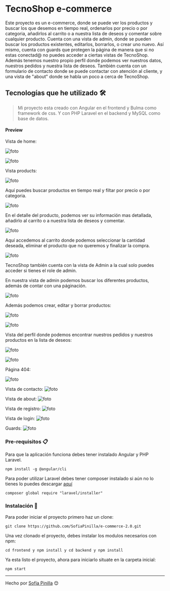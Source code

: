 # TecnoShop e-commerce
Este proyecto es un e-commerce, donde se puede ver los productos y buscar los que desemos en tiempo real, ordenarlos por precio o por
categoria, añadirlos al carrito o a nuestra lista de deseos y comentar sobre cualquier producto. 
Cuenta con una vista de admin, donde se pueden buscar los productos existentes, editarlos, borrarlos, o crear uno nuevo.
Así mismo, cuenta con guards que protegen la página de manera que si no estas conectad@ no puedes acceder a ciertas vistas de TecnoShop.
Además tenemos nuestro propio perfil donde podemos ver nuestros datos, nuestros pedidos y nuestra lista de deseos.
También cuenta con un formulario de contacto donde se puede contactar con atención al cliente, y una vista de "about" donde se habla un 
poco a cerca de TecnoShop.

## Tecnologías que he utilizado 🛠️

>Mi proyecto esta creado con Angular en el frontend y Bulma como framework de css. Y con PHP Laravel en el backend y MySQL como base de
datos.

#### Preview
Vista de home:

![foto](frontend/src/assets/images/foto1.PNG) 

![foto](frontend/src/assets/images/foto2.PNG) 

Vista products:

![foto](frontend/src/assets/images/foto3.PNG) 

Aquí puedes buscar productos en tiempo real y filtar por precio o por categoria.

![foto](frontend/src/assets/images/busquedayfiltros.gif) 
 
 En el detalle del producto, podemos ver su información mas detallada, añadirlo al carrito o a nuestra lista de deseos  y comentar.
 
 ![foto](frontend/src/assets/images/detail.gif) 
 
 Aquí accedemos al carrito donde podemos seleccionar la cantidad deseada, eliminar el producto que no queremos y finalizar la compra.
 
 ![foto](frontend/src/assets/images/carrito.gif) 
 
TecnoShop también cuenta con la vista de Admin a la cual solo puedes acceder si tienes el role de admin.

 En nuestra vista de admin podemos buscar los diferentes productos, además de contar con una páginación.
 
 ![foto](frontend/src/assets/images/busquedatiemporealAdmin.gif) 
 
Además podemos crear, editar y borrar productos:

![foto](frontend/src/assets/images/create.gif) 

![foto](frontend/src/assets/images/edit,delete-product.gif) 


Vista del perfil donde podemos encontrar nuestros pedidos y nuestros productos en la lista de deseos:

![foto](frontend/src/assets/images/perfilorders.PNG) 

![foto](frontend/src/assets/images/listadeseos.PNG) 

Página 404:

![foto](frontend/src/assets/images/notfound.PNG) 

Vista de contacto:
![foto](frontend/src/assets/images/contact.gif) 

Vista de about:
![foto](frontend/src/assets/images/foto4.PNG) 

Vista de registro:
![foto](frontend/src/assets/images/registro.PNG)

Vista de login:
![foto](frontend/src/assets/images/login.PNG) 

Guards:
![foto](frontend/src/assets/images/guards.gif) 

### Pre-requisitos 📋

Para que la aplicación funciona debes tener instalado Angular y PHP Laravel.

```
npm install -g @angular/cli
```
Para poder utilizar Laravel debes tener composer instalado si aún no lo tienes lo puedes descargar [aquí](https://getcomposer.org/download/)
```
composer global require "laravel/installer"
```

### Instalación 🔧

Para poder iniciar el proyecto primero haz un clone:

```
git clone https://github.com/SofiaPinilla/e-commerce-2.0.git
```
Una vez clonado el proyecto, debes instalar los modulos necesarios con npm:

```
cd frontend y npm install y cd backend y npm install
```

Ya esta listo el proyecto, ahora para iniciarlo situate en la carpeta inicial:
```
npm start
```


---
Hecho por [Sofía Pinilla](https://github.com/SofiaPinilla) 😊
